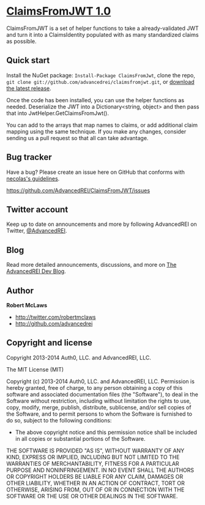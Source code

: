 [ClaimsFromJWT 1.0](http://github.com/AdvancedREI/ClaimsFromJWT)=================ClaimsFromJWT is a set of helper functions to take a already-validated JWT and turn it into a ClaimsIdentity populated with as many standardized claims as possible.Quick start-----------Install the NuGet package: `Install-Package ClaimsFromJwt`, clone the repo, `git clone git://github.com/advancedrei/claimsfromjwt.git`, or [download the latest release](https://github.com/advancedrei/claimsfromjwt/zipball/master).Once the code has been installed, you can use the helper functions as needed. Deserialize the JWT into a Dictionary<string, object> and then pass that into JwtHelper.GetClaimsFromJwt().You can add to the arrays that map names to claims, or add additional claim mapping using the same technique. If you make any changes, consider sending us a pull request so that all can take advantage.Bug tracker-----------Have a bug? Please create an issue here on GitHub that conforms with [necolas's guidelines](https://github.com/necolas/issue-guidelines).https://github.com/AdvancedREI/ClaimsFromJWT/issuesTwitter account---------------Keep up to date on announcements and more by following AdvancedREI on Twitter, [@AdvancedREI](http://twitter.com/AdvancedREI).Blog----Read more detailed announcements, discussions, and more on [The AdvancedREI Dev Blog](http://advancedrei.com/blogs/development).Author-------**Robert McLaws**+ http://twitter.com/robertmclaws+ http://github.com/advancedreiCopyright and license---------------------Copyright 2013-2014 Auth0, LLC. and AdvancedREI, LLC.The MIT License (MIT)Copyright (c) 2013-2014 Auth0, LLC. and AdvancedREI, LLC.Permission is hereby granted, free of charge, to any person obtaining a copy ofthis software and associated documentation files (the "Software"), to deal inthe Software without restriction, including without limitation the rights touse, copy, modify, merge, publish, distribute, sublicense, and/or sell copies ofthe Software, and to permit persons to whom the Software is furnished to do so,subject to the following conditions:- The above copyright notice and this permission notice shall be included in all copies or substantial portions of the Software.THE SOFTWARE IS PROVIDED "AS IS", WITHOUT WARRANTY OF ANY KIND, EXPRESS ORIMPLIED, INCLUDING BUT NOT LIMITED TO THE WARRANTIES OF MERCHANTABILITY, FITNESSFOR A PARTICULAR PURPOSE AND NONINFRINGEMENT. IN NO EVENT SHALL THE AUTHORS ORCOPYRIGHT HOLDERS BE LIABLE FOR ANY CLAIM, DAMAGES OR OTHER LIABILITY, WHETHERIN AN ACTION OF CONTRACT, TORT OR OTHERWISE, ARISING FROM, OUT OF OR INCONNECTION WITH THE SOFTWARE OR THE USE OR OTHER DEALINGS IN THE SOFTWARE.